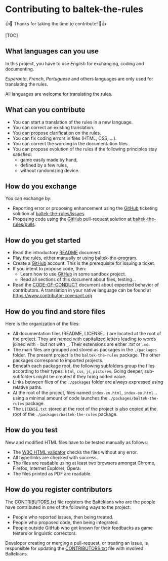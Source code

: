 # Contributing to baltek-the-rules

👍🎉 Thanks for taking the time to contribute! 🎉👍

[TOC]


## What languages can you use

In this project, you have to use  *English* for exchanging, coding and documenting. 

*Esperanto*, *French*, *Portuguese* and others languages are only used for translating the rules.

All languages are welcome for translating the rules.

## What can you contribute

* You can start a translation of the rules in a new language.
* You can correct an existing translation.
* You can propose clarification on the rules.
* You can fix coding errors in files (HTML, CSS, ...).
* You can correct the wording in the documentation files.
* You can propose evolution of the rules if the following principles stay satisfied:
  * game easily made by hand,
  * defined by a few rules,
  * without randomizing device.

## How do you exchange

You can exchange by:

* Reporting error or proposing enhancement using the [GitHub](https://github.com) ticketing solution at [baltek-the-rules/issues](https://github.com/LucasBorboleta/baltek-the-rules/issues).
* Proposing code using the [GitHub](https://github.com) pull-request solution at [baltek-the-rules/pulls](https://github.com/LucasBorboleta/baltek-the-rules/pulls).

## How do you get started

* Read the introductory [README](./README.md) document.
* Play the rules, either manually or using [baltek-the-program](https://github.com/LucasBorboleta/baltek-the-program).
* Create a  [GitHub](https://github.com)  account. This is the prerequisite for issuing a ticket.
* If you intent to propose code, then:
  * Learn how to use  [GitHub](https://github.com) in some sandbox project.
  * Read all sections of this document about files, testing...
* Read the [CODE-OF-CONDUCT](./CODE-OF-CONDUCT.md) document about expected behavior of contributors. A translation in your native language can be found at https://www.contributor-covenant.org.


## How do you find and store files

Here is the organization of the files:

* All documentation files (README, LICENSE...) are located at the root of the project. They are named with capitalized letters leading to words joined with `-` but not with `_`. Their extensions are either *.txt* or `.md`.
* The main files are grouped and stored as packages in the `./packages` folder. The present project is the `baltek-the-rules` package. The other packages correspond to imported projects.
* Beneath each package root, the following subfolders group the files according to their types: `html`, `css`, `js`, `pictures`. Going deeper, sub-subfolders  might be created if they bring added value.
* Links between files of the `./packages` folder are always expressed using relative paths.
* At the root of the project, files named `index-en.html`, `index-eo.html`... using a minimal amount of code launches the  `./packages/baltek-the-rules` package.
* The `LICENSE.txt` stored at the root of the project is also copied at the root of the   `./packages/baltek-the-rules` package.

## How do you test

New and modified HTML files have to be tested manually as follows:

* The [W3C HTML validator](https://validator.w3.org) checks the files without any error.
* All hyperlinks are checked with success. 
* The files are  readable using at least two browsers amongst Chrome, Firefox, Internet Explorer, Opera.
* The files printed as PDF are readable.

## How do you register contributors

The [CONTRIBUTORS.txt](./CONTRIBUTORS.txt) file registers the Baltekians who are the people have contributed in one of the following ways to the project:

* People who reported issues, then being treated.
* People who proposed code, then being integrated.
* People outside GitHub who get known for their feedbacks as game testers or linguistic correctors.

Developer creating or merging a pull-request, or treating an issue, is responsible for updating the [CONTRIBUTORS.txt](./CONTRIBUTORS.txt) file with involved Baltekians.

